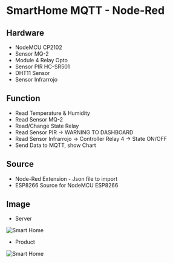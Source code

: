 # SmartHome MQTT - Node-Red

## Hardware
- NodeMCU CP2102 
- Sensor MQ-2
- Module 4 Relay Opto
- Sensor PIR HC-SR501
- DHT11 Sensor
- Sensor Infrarrojo


## Function
- Read Temperature & Humidity
- Read Sensor MQ-2
- Read/Change State Relay
- Read Sensor PIR -> WARNING TO DASHBOARD
- Read Sensor Infrarrojo -> Controller Relay 4 -> State ON/OFF
- Send Data to MQTT, show Chart 

## Source
- Node-Red Extension - Json file to import
- ESP8266 Source for NodeMCU ESP8266

## Image 
- Server

![Smart Home](https://github.com/baobon/SmartHome_Sensor_IoT/blob/master/Image/screen1.png?raw=true)

- Product

![Smart Home]()



